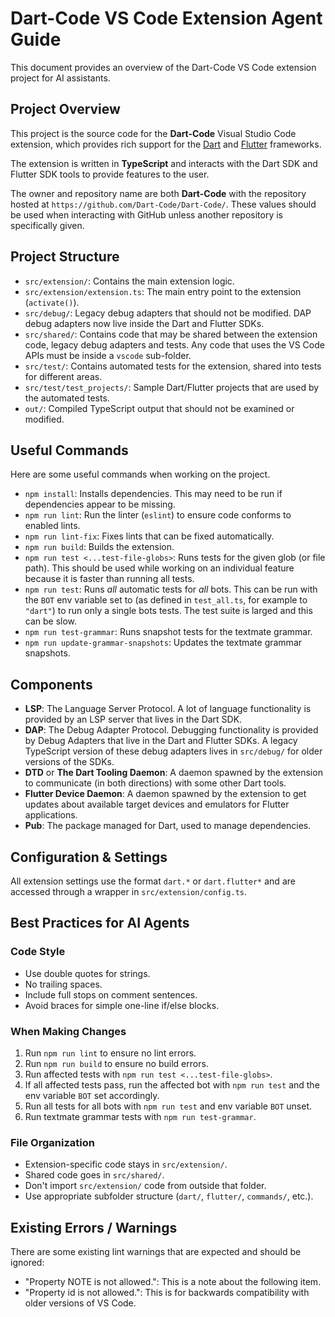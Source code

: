 # Dart-Code VS Code Extension Agent Guide

This document provides an overview of the Dart-Code VS Code extension project for AI assistants.

## Project Overview

This project is the source code for the **Dart-Code** Visual Studio Code extension, which provides rich support for the [Dart](https://dart.dev) and [Flutter](https://flutter.dev) frameworks.

The extension is written in **TypeScript** and interacts with the Dart SDK and Flutter SDK tools to provide features to the user.

The owner and repository name are both **Dart-Code** with the repository hosted at `https://github.com/Dart-Code/Dart-Code/`. These values should be used when interacting with GitHub unless another repository is specifically given.


## Project Structure

- `src/extension/`: Contains the main extension logic.
- `src/extension/extension.ts`: The main entry point to the extension (`activate()`).
- `src/debug/`: Legacy debug adapters that should not be modified. DAP debug adapters now live inside the Dart and Flutter SDKs.
- `src/shared/`: Contains code that may be shared between the extension code, legacy debug adapters and tests. Any code that uses the VS Code APIs must be inside a `vscode` sub-folder.
- `src/test/`: Contains automated tests for the extension, shared into tests for different areas.
- `src/test/test_projects/`: Sample Dart/Flutter projects that are used by the automated tests.
- `out/`: Compiled TypeScript output that should not be examined or modified.


## Useful Commands

Here are some useful commands when working on the project.

- `npm install`: Installs dependencies. This may need to be run if dependencies appear to be missing.
- `npm run lint`: Run the linter (`eslint`) to ensure code conforms to enabled lints.
- `npm run lint-fix`: Fixes lints that can be fixed automatically.
- `npm run build`: Builds the extension.
- `npm run test <...test-file-globs>`: Runs tests for the given glob (or file path). This should be used while working on an individual feature because it is faster than running all tests.
- `npm run test`: Runs _all_ automatic tests for _all_ bots. This can be run with the `BOT` env variable set to (as defined in `test_all.ts`, for example to `"dart"`) to run only a single bots tests. The test suite is larged and this can be slow.
- `npm run test-grammar`: Runs snapshot tests for the textmate grammar.
- `npm run update-grammar-snapshots`: Updates the textmate grammar snapshots.


## Components

- **LSP**: The Language Server Protocol. A lot of language functionality is provided by an LSP server that lives in the Dart SDK.
- **DAP**: The Debug Adapter Protocol. Debugging functionality is provided by Debug Adapters that live in the Dart and Flutter SDKs. A legacy TypeScript version of these debug adapters lives in `src/debug/` for older versions of the SDKs.
- **DTD** or **The Dart Tooling Daemon**: A daemon spawned by the extension to communicate (in both directions) with some other Dart tools.
- **Flutter Device Daemon**: A daemon spawned by the extension to get updates about available target devices and emulators for Flutter applications.
- **Pub**: The package managed for Dart, used to manage dependencies.


## Configuration & Settings

All extension settings use the format `dart.*` or `dart.flutter*` and are accessed through a wrapper in `src/extension/config.ts`.


## Best Practices for AI Agents

### Code Style

- Use double quotes for strings.
- No trailing spaces.
- Include full stops on comment sentences.
- Avoid braces for simple one-line if/else blocks.

### When Making Changes

1. Run `npm run lint` to ensure no lint errors.
2. Run `npm run build` to ensure no build errors.
3. Run affected tests with `npm run test <...test-file-globs>`.
4. If all affected tests pass, run the affected bot with `npm run test` and the env variable `BOT` set accordingly.
4. Run all tests for all bots with `npm run test` and env variable `BOT` unset.
5. Run textmate grammar tests with `npm run test-grammar`.

### File Organization

- Extension-specific code stays in `src/extension/`.
- Shared code goes in `src/shared/`.
- Don't import `src/extension/` code from outside that folder.
- Use appropriate subfolder structure (`dart/`, `flutter/`, `commands/`, etc.).


## Existing Errors / Warnings

There are some existing lint warnings that are expected and should be ignored:

- "Property NOTE is not allowed.": This is a note about the following item.
- "Property id is not allowed.": This is for backwards compatibility with older versions of VS Code.
